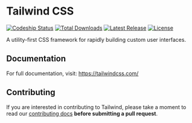 # Tailwind CSS

[ ![Codeship Status](https://img.shields.io/codeship/cdd4ad20-a319-0135-c87c-02251d502cd2.svg)](https://app.codeship.com/projects/254859)
[ ![Total Downloads](https://img.shields.io/npm/dt/tailwindcss.svg)](https://www.npmjs.com/package/tailwindcss)
[ ![Latest Release](https://img.shields.io/npm/v/tailwindcss.svg)](https://github.com/tailwindcss/tailwindcss/releases)
[ ![License](https://img.shields.io/npm/l/tailwindcss.svg)](https://github.com/tailwindcss/tailwindcss/blob/master/LICENSE)

A utility-first CSS framework for rapidly building custom user interfaces.

## Documentation

For full documentation, visit: https://tailwindcss.com/

## Contributing

If you are interested in contributing to Tailwind, please take a moment to read our [contributing docs](https://github.com/tailwindcss/tailwindcss/blob/master/.github/CONTRIBUTING.md) **before submitting a pull request**.
